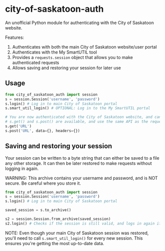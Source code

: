 # city-of-saskatoon-auth

An unofficial Python module for authenticating with the City of Saskatoon website.

Features:

1. Authenticates with both the main City of Saskatoon website/user portal
1. Authenticates with the My SmartUTIL tool
1. Provides a `requests.session` object that allows you to make authenticated requests
1. Allows saving and restoring your session for later use

## Usage

```python
from city_of_saskatoon_auth import session
s = session.Session('username', 'password')
s.login() # Log in to main City of Saskatoon portal
s.smart_util_login() # OPTIONAL: Log in to the My SmartUTIL portal

# You are now authenticated with the City of Saskatoon website, and can make authenticated requests.
# s.get() and s.post() are available, and use the same API as the requests library
s.get('URL')
s.post('URL', data={}, headers={})
```

## Saving and restoring your session

Your session can be written to a byte string that can either be saved to a file any other storage. It can then be later restored to make requests without logging in again.

WARNING: This archive contains your username and password, and is NOT secure. Be careful where you store it.

```python
from city_of_saskatoon_auth import session
s = session.Session('username', 'password')
s.login() # Log in to main City of Saskatoon portal

saved_session = s.to_archive()

s2 = session.Session.from_archive(saved_session)
s2.login() # Checks if the session is still valid, and logs in again if not
```

NOTE: Even though your main City of Saskatoon session was restored, you'll need to call `s.smart_util_login()` for every new session. This ensures you're getting the most up-to-date data.